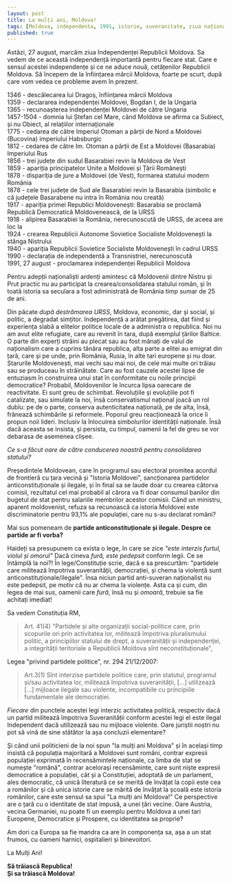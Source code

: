 ```yaml
---
layout: post
title: La mulți ani, Moldova!
tags: [Moldova, independenta, 1991, istorie, suveranitate, ziua națională]
published: true
---
```

 
Astăzi, 27 august, marcăm ziua Independenței Republicii Moldova. Sa vedem de ce această independență importantă pentru fiecare stat. Care e sensul acestei independențe și ce ne aduce nouă, cetățenilor Republicii Moldova.
Să începem de la înființarea mărcii Moldova, foarte pe scurt, după care vom vedea ce probleme avem în prezent.

1346 - descălecarea lui Dragoș, înființarea mărcii Moldova  
1359 - declararea independenței Moldovei, Bogdan I, de la Ungaria  
1365 - recunoașterea independenței Moldovei de către Ungaria  
1457-1504 - domnia lui Ștefan cel Mare, când Moldova se afirma ca Subiect, și nu Obiect, al relațiilor internaționale  
1775 - cedarea de către Imperiul Otoman a părții de Nord a Moldovei (Bucovina) imperiului Habsburgic  
1812 - cedarea de către Im. Otoman a părții de Est a Moldovei (Basarabia) Imperiului Rus  
1856 - trei județe din sudul Basarabiei revin la Moldova de Vest  
1859 - apariția principatelor Unite a Moldovei și Țării Românești  
1878 - dispariția de jure a Moldovei (de Vest), formarea statului modern România  
1878 - cele trei județe de Sud ale Basarabiei revin la Basarabia (simbolic e că județele Basarabene nu intra în România nou creată)  
1917 - apariția primei Republici Moldovenești: Basarabia se proclamă Republică Democratică Moldovenească, de la URSS  
1918 - alipirea Basarabiei la România, nerecunoscută de URSS, de aceea are loc la  
1924 - crearea Republicii Autonome Sovietice Socialiste Moldovenești la stânga Nistrului  
1940 - apariția Republicii Sovietice Socialiste Moldovenești în cadrul URSS  
1990 - declarația de independentă a Transnistriei, nerecunoscută  
1991, 27 august - proclamarea independenței Republicii Moldova

Pentru adepții naționaliști ardenți amintesc că Moldovenii dintre Nistru și Prut practic nu au participat la crearea/consolidarea statului român, și în toată istoria sa seculara a fost administrată de România timp sumar de 25 de ani. 

Din păcate *după destrămarea URSS*, Moldova, economic, dar și social, și politic, a degradat simțitor. Independență a arătat pregătirea, dat fiind și experiența slabă a elitelor politice locale de a administra o republica. Noi nu am avut elite refugiate, care au revenit în tara, după exemplul țărilor Baltice. O parte din experți străini au plecat sau au fost mânați de valul de naționalism care a cuprins tânăra republica, alta parte a elitei au emigrat din țară, care și pe unde, prin România, Rusia, în alte tari europene și nu doar. Starurile Moldovenești, mai vechi sau mai noi, de cele mai multe ori trăiau sau se produceau în străinătate. Care au fost cauzele acestei lipse de entuziasm în construirea unui stat în conformitate cu noile principii democratice? Probabil, Moldovenilor le încurca lipsa oarecare de reactivitate. Ei sunt greu de schimbat. Revoluțiile și evoluțiile pot fi catalizate, sau simulate la noi, însă conservatismul național joacă un rol dublu: pe de o parte, conserva autenticitatea națională, pe de alta, însă, frânează schimbările și reformele. Poporul greu reacționează la orice îi propun noii lideri. Inclusiv la înlocuirea simbolurilor identității naționale. Însă dacă aceasta se insista, și persista, cu timpul, oamenii la fel de greu se vor debarasa de asemenea clișee. 

*Ce s-a făcut oare de către conducerea noastră pentru consolidarea statului?* 

Președintele Moldovean, care în programul sau electoral promitea acordul de frontieră cu țara vecină și "Istoria Moldovei", sancționarea partidelor anticonstituționale și ilegale, și în final sa se laude doar cu crearea câtorva comisii, rezultatul cel mai probabil al cărora va fi doar consumul banilor din bugetul de stat pentru salariile membrilor acestor comisii. Când un ministru, aparent moldovenist, refuza sa recunoască ca istoria Moldovei este discriminatorie pentru 93,1% ale populației, care nu s-au declarat români?

Mai sus pomeneam de **partide anticonstituționale și ilegale. Despre ce partide ar fi vorba?**

Haideți sa presupunem ca exista o lege, în care se zice *"este interzis furtul, violul și omorul"*
Dacă cineva *fură, este pedepsit* conform legii. Ce se întâmplă la noi?! 
În lege/Constituție scrie, dacă e sa prescurtăm: "partidele care militează împotriva suveranității, democrației, și chema la violență sunt anticonstituționale/ilegale". Însa niciun partid anti-suveran naționalist nu este pedepsit, pe motiv că nu ar chema la violențe. Asta ca și cum, din legea de mai sus, oamenii care *fură*, însă nu și *omoară*, trebuie sa fie achitați imediat!

Sa vedem Constituția RM, 
> Art. 41(4) "Partidele și alte organizații social-politice care, prin scopurile ori prin activitatea lor, militează împotriva pluralismului politic, a principiilor statului de drept, a suveranității și independenței, a integrității teritoriale a Republicii Moldova sînt neconstituționale", 

Legea "privind partidele politice", nr. 294 21/12/2007: 
> Art.3(1) Sînt interzise partidele politice care, prin statutul, programul și/sau activitatea lor, militează împotriva suveranității, [...] utilizează [...] mijloace ilegale sau violente, incompatibile cu principiile fundamentale ale democrației.

*Fiecare* din punctele acestei legi interzic activitatea politică, respectiv dacă un partid militează împotriva Suveranității conform acestei legi el este ilegal Independent dacă utilizează sau nu mijloace violente. 
Oare juriștii noștri nu pot să vină de sine stătător la așa concluzii elementare?

Și când unii politicieni de la noi spun "la mulți ani Moldova" și în același timp insistă că populația majoritară a Moldovei sunt români, contrar expresii populației exprimată în recensămintele naționale, ca limba de stat se numește "română", contrar acelorași recensăminte, care sunt niște expresii democratice a populației, cât și a Constituției, adoptată de un parlament, ales democratic, că unică literatură ce se merită de învățat la copii este cea a românilor și că unica istorie care se mărită de învățat la școală este istoria românilor, care este sensul sa spui "La mulți ani Moldova!" Ce perspective are o țară cu o identitate de stat impusă, a unei țări vecine. Oare Austria, vecina Germaniei, nu poate fi un exemplu pentru Moldova a unei tari Europene, Democratice și Prospere, cu identitatea sa proprie?

Am dori ca Europa sa fie mandra ca are în componența sa, așa a un stat frumos, cu oameni harnici, ospitalieri și binevoitori.

La Mulți Ani!

**Să trăiască Republica!  
Și sa trăiască Moldova!**
